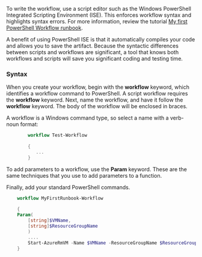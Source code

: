 
To write the workflow, use a script editor such as the Windows PowerShell Integrated Scripting Environment (ISE). This enforces workflow syntax and highlights syntax errors. For more information, review the tutorial [My first PowerShell Workflow runbook](https://azure.microsoft.com/en-us/documentation/articles/automation-first-runbook-textual/).

A benefit of using PowerShell ISE is that it automatically compiles your code and allows you to save the artifact. Because the syntactic differences between scripts and workflows are significant, a tool that knows both workflows and scripts will save you significant coding and testing time.

### Syntax
When you create your workflow, begin with the **workflow** keyword, which identifies a workflow command to PowerShell. A script workflow requires the **workflow** keyword. Next, name the workflow, and have it follow the **workflow** keyword. The body of the workflow will be enclosed in braces.
 
A workflow is a Windows command type, so select a name with a verb-noun format:

```PowerShell
        workflow Test-Workflow
        
        {
           ...
        }
```

To add parameters to a workflow, use the **Param** keyword. These are the same techniques that you use to add parameters to a function. 

Finally, add your standard PowerShell commands.

```powershell
    workflow MyFirstRunbook-Workflow
    
    {
    Param(
        [string]$VMName,
        [string]$ResourceGroupName
        )
        ....
        Start-AzureRmVM -Name $VMName -ResourceGroupName $ResourceGroupName
    }
```
